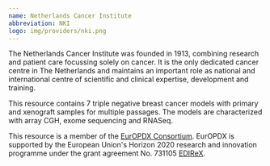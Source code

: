 ```yaml
---
name: Netherlands Cancer Institute
abbreviation: NKI
logo: img/providers/nki.png
---
```


The Netherlands Cancer Institute was founded in 1913, combining research and patient care focussing solely on cancer. It is the only dedicated cancer centre in The Netherlands and maintains an important role as national and international centre of scientific and clinical expertise, development and training.

This resource contains 7 triple negative breast cancer models with primary and xenograft samples for multiple passages. The models are characterized with array CGH, exome sequencing and RNASeq.

This resource is a member of the [EurOPDX Consortium](https://www.europdx.eu/). EurOPDX is supported by the European Union's Horizon 2020 research and innovation programme under the grant agreement No. 731105 [EDIReX](https://cordis.europa.eu/project/rcn/212589/en).
